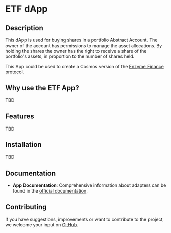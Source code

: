 # ETF dApp

## Description

This dApp is used for buying shares in a portfolio Abstract Account. The owner of the account has permissions to manage the asset allocations. By holding the shares the owner has the right to receive a share of the portfolio's assets, in proportion to the number of shares held.

This App could be used to create a Cosmos version of the [Enzyme Finance](https://enzyme.finance/) protocol.

## Why use the ETF App?

TBD

## Features
TBD

## Installation
TBD

## Documentation

- **App Documentation**: Comprehensive information about adapters can be found in the [official documentation](https://docs.abstract.money/3_framework/6_module_types.html#apps).

## Contributing

If you have suggestions, improvements or want to contribute to the project, we welcome your input on [GitHub](https://github.com/AbstractSDK/abstract).
